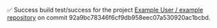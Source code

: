 :white_check_mark: Success build test/success for the project [Example User / example repository](http://gitlab.example.com/root/example-repository) on commit 92a9bc78346f6cf9db958eec07a530920ac1bcbd.